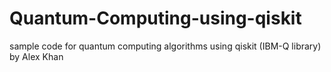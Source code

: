 # Quantum-Computing-using-qiskit
sample code for quantum computing algorithms using qiskit (IBM-Q library)
by Alex Khan
